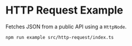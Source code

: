 # HTTP Request Example

Fetches JSON from a public API using a `HttpNode`.

```bash
npm run example src/http-request/index.ts
```
